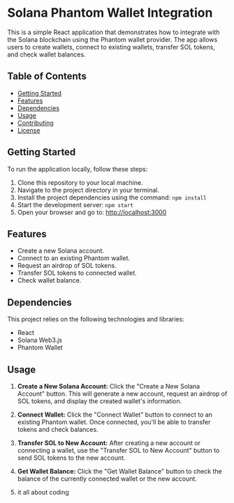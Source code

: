 # Solana Phantom Wallet Integration

This is a simple React application that demonstrates how to integrate with the Solana blockchain using the Phantom wallet provider. The app allows users to create wallets, connect to existing wallets, transfer SOL tokens, and check wallet balances.

## Table of Contents
- [Getting Started](#getting-started)
- [Features](#features)
- [Dependencies](#dependencies)
- [Usage](#usage)
- [Contributing](#contributing)
- [License](#license)

## Getting Started
To run the application locally, follow these steps:

1. Clone this repository to your local machine.
2. Navigate to the project directory in your terminal.
3. Install the project dependencies using the command: `npm install`
4. Start the development server: `npm start`
5. Open your browser and go to: [http://localhost:3000](http://localhost:3000)

## Features
- Create a new Solana account.
- Connect to an existing Phantom wallet.
- Request an airdrop of SOL tokens.
- Transfer SOL tokens to connected wallet.
- Check wallet balance.

## Dependencies
This project relies on the following technologies and libraries:

- React
- Solana Web3.js
- Phantom Wallet

## Usage
1. **Create a New Solana Account:** Click the "Create a New Solana Account" button. This will generate a new account, request an airdrop of SOL tokens, and display the created wallet's information.

2. **Connect Wallet:** Click the "Connect Wallet" button to connect to an existing Phantom wallet. Once connected, you'll be able to transfer tokens and check balances.

3. **Transfer SOL to New Account:** After creating a new account or connecting a wallet, use the "Transfer SOL to New Account" button to send SOL tokens to the new account.

4. **Get Wallet Balance:** Click the "Get Wallet Balance" button to check the balance of the currently connected wallet or the new account.
5. it all about coding


